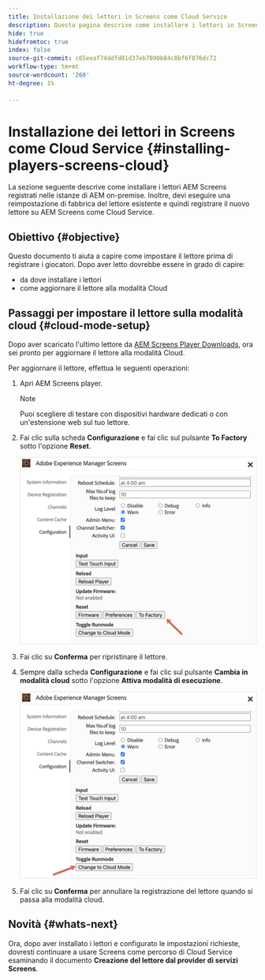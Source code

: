 ```yaml
---
title: Installazione dei lettori in Screens come Cloud Service
description: Questa pagina descrive come installare i lettori in Screens come un Cloud Service.
hide: true
hidefromtoc: true
index: false
source-git-commit: c65eeaf74ddfd81d37eb7090b84c8bf6f876dc72
workflow-type: tm+mt
source-wordcount: '260'
ht-degree: 1%

---
```



# Installazione dei lettori in Screens come Cloud Service {#installing-players-screens-cloud}

La sezione seguente descrive come installare i lettori AEM Screens registrati nelle istanze di AEM on-premise. Inoltre, devi eseguire una reimpostazione di fabbrica del lettore esistente e quindi registrare il nuovo lettore su AEM Screens come Cloud Service.

## Obiettivo {#objective}

Questo documento ti aiuta a capire come impostare il lettore prima di registrare i giocatori. Dopo aver letto dovrebbe essere in grado di capire:

* da dove installare i lettori
* come aggiornare il lettore alla modalità Cloud

## Passaggi per impostare il lettore sulla modalità cloud {#cloud-mode-setup}

Dopo aver scaricato l&#39;ultimo lettore da [AEM Screens Player Downloads](https://download.macromedia.com/screens/), ora sei pronto per aggiornare il lettore alla modalità Cloud.

Per aggiornare il lettore, effettua le seguenti operazioni:

1. Apri AEM Screens player.

   >[!NOTE]
   >Puoi scegliere di testare con dispositivi hardware dedicati o con un&#39;estensione web sul tuo lettore.

1. Fai clic sulla scheda **Configurazione** e fai clic sul pulsante **To Factory** sotto l&#39;opzione **Reset**.

   ![immagine](/help/screens-cloud/assets/player/installplayer-2.png)

1. Fai clic su **Conferma** per ripristinare il lettore.

1. Sempre dalla scheda **Configurazione** e fai clic sul pulsante **Cambia in modalità cloud** sotto l&#39;opzione **Attiva modalità di esecuzione**.

   ![immagine](/help/screens-cloud/assets/player/installplayer-1.png)

1. Fai clic su **Conferma** per annullare la registrazione del lettore quando si passa alla modalità cloud.

## Novità {#whats-next}

Ora, dopo aver installato i lettori e configurato le impostazioni richieste, dovresti continuare a usare Screens come percorso di Cloud Service esaminando il documento **Creazione del lettore dal provider di servizi Screens**.